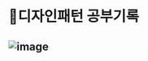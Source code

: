 # 🐆디자인패턴 공부기록
## ![image](https://github.com/mettew0585/self_study_log/assets/48712755/27030958-654f-42f3-8ba4-cafa9bab87ed)

